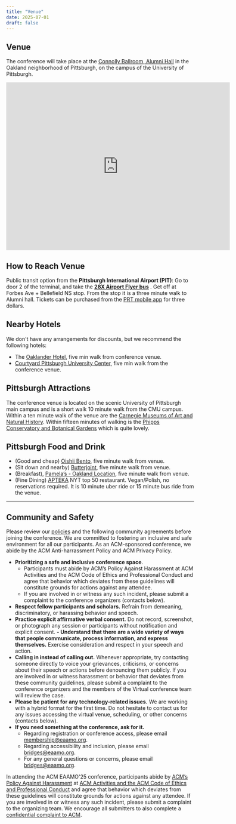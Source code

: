 ```yaml
---
title: "Venue"
date: 2025-07-01
draft: false
---
```


## Venue
The conference will take place at the [Connolly Ballroom, Alumni Hall](https://www.tour.pitt.edu/tour/alumni-hall) in the Oakland neighborhood of Pittsburgh, on the campus of the University of Pittsburgh.

<iframe src="https://www.google.com/maps/embed?pb=!1m14!1m8!1m3!1d3036.3526737280067!2d-79.953973!3d40.4453306!3m2!1i1024!2i768!4f13.1!3m3!1m2!1s0x8834f22f4c0ca7e3%3A0x517c2568d7e0544!2sAlumni%20Hall!5e0!3m2!1sen!2srs!4v1751364707766!5m2!1sen!2srs" width="600" height="450" style="border:0;" allowfullscreen="" loading="lazy" referrerpolicy="no-referrer-when-downgrade"></iframe>

## How to Reach Venue
Public transit option from the **Pittsburgh International Airport (PIT)**: Go to door 2 of the terminal, and take the **[28X Airport Flyer bus](https://www.rideprt.org/pdfs/28X.pdf)** . Get off at Forbes Ave + Bellefield NS stop. From the stop it is a three minute walk to Alumni hall. Tickets can be purchased from the [PRT mobile app](https://www.rideprt.org/gomobile) for three dollars.

## Nearby Hotels
We don't have any arrangements for discounts, but we recommend the following hotels:
- The [Oaklander Hotel](https://www.marriott.com/en-us/hotels/pitak-the-oaklander-hotel-autograph-collection/overview/), five min walk from conference venue.
- [Courtyard Pittsburgh University Center](https://www.marriott.com/en-us/hotels/pityu-courtyard-pittsburgh-university-center/overview/), five min walk from the conference venue.

## Pittsburgh Attractions
The conference venue is located on the scenic University of Pittsburgh main campus and is a short walk 10 minute walk from the CMU campus. Within a ten minute walk of the venue are the [Carnegie Museums of Art and Natural History](https://carnegiemuseums.org/). Within fifteen minutes of walking is the [Phipps Conservatory and Botanical Gardens](https://www.phipps.conservatory.org/) which is quite lovely.

## Pittsburgh Food and Drink
- (Good and cheap) [Oishii Bento](https://oishiibento.com/), five minute walk from venue.
- (Sit down and nearby) [Butterjoint](https://butterjoint.com/), five minute walk from venue.
- (Breakfast), [Pamela’s - Oakland Location](https://pamelasdiner.com/), five minute walk from venue.
- (Fine Dining) [APTEKA](https://aptekapgh.com/) NYT top 50 restaurant. Vegan/Polish, no reservations required. It is 10 minute uber ride or 15 minute bus ride from the venue.

- - -

## Community and Safety
Please review our [policies](policies) and the following community agreements before joining the conference. We are committed to fostering an inclusive and safe environment for all our participants. As an ACM-sponsored conference, we abide by the ACM Anti-harrassment Policy and ACM Privacy Policy.

- **Prioritizing a safe and inclusive conference space**.
    - Participants must abide by ACM’s Policy Against Harassment at ACM Activities and the ACM Code of Ethics and Professional Conduct and agree that behavior which deviates from these guidelines will constitute grounds for actions against any attendee.
    - If you are involved in or witness any such incident, please submit a complaint to the conference organizers (contacts below).
- **Respect fellow participants and scholars.** Refrain from demeaning, discriminatory, or harassing behavior and speech.
- **Practice explicit affirmative verbal consent.** Do not record, screenshot, or photograph any session or participants without notification and explicit consent.
**- Understand that there are a wide variety of ways that people communicate, process information, and express themselves.** Exercise consideration and respect in your speech and action.
- **Calling in instead of calling out.** Whenever appropriate, try contacting someone directly to voice your grievances, criticisms, or concerns about their speech or actions before denouncing them publicly. If you are involved in or witness harassment or behavior that deviates from these community guidelines, please submit a complaint to the conference organizers and the members of the Virtual conference team will review the case.
- **Please be patient for any technology-related issues.** We are working with a hybrid format for the first time. Do not hesitate to contact us for any issues accessing the virtual venue, scheduling, or other concerns (contacts below).
- **If you need something at the conference, ask for it.**
    - Regarding registration or conference access, please email membership@eaamo.org.
    - Regarding accessibility and inclusion, please email bridges@eaamo.org.
    - For any general questions or concerns, please email bridges@eaamo.org.

In attending the ACM EAAMO'25 conference, participants abide by [ACM’s Policy Against Harassment](https://www.acm.org/about-acm/policy-against-harassment) at [ACM Activities and the ACM Code of Ethics and Professional Conduct](https://www.acm.org/about-acm/policy-against-harassment) and agree that behavior which deviates from these guidelines will constitute grounds for actions against any attendee. If you are involved in or witness any such incident, please submit a complaint to the organizing team. We encourage all submitters to also complete a [confidential complaint to ACM](https://services.acm.org/harass/harass.cfm).

